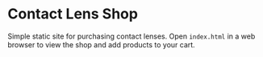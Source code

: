 # Contact Lens Shop

Simple static site for purchasing contact lenses. Open `index.html` in a web browser to view the shop and add products to your cart.
